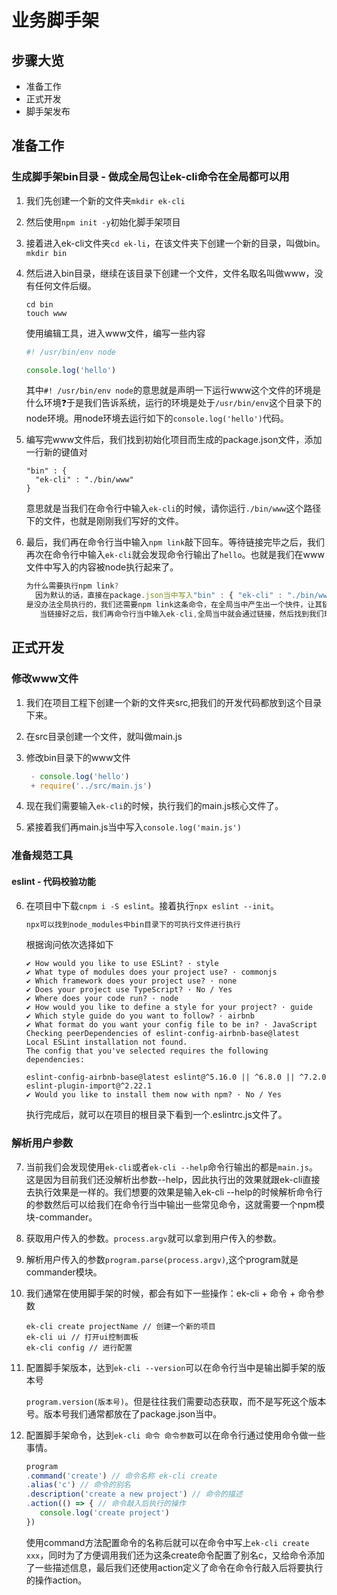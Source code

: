 # 业务脚手架

## 步骤大览

- 准备工作
- 正式开发
- 脚手架发布

## 准备工作

### 生成脚手架bin目录 - 做成全局包让ek-cli命令在全局都可以用

1. 我们先创建一个新的文件夹`mkdir ek-cli`

2. 然后使用`npm init -y`初始化脚手架项目

3. 接着进入ek-cli文件夹`cd ek-li`，在该文件夹下创建一个新的目录，叫做bin。`mkdir bin`

4. 然后进入bin目录，继续在该目录下创建一个文件，文件名取名叫做www，没有任何文件后缀。

   ```shell
   cd bin
   touch www
   ```

    使用编辑工具，进入www文件，编写一些内容

   ```js
   #! /usr/bin/env node
   
   console.log('hello')
   ```

   其中`#! /usr/bin/env node`的意思就是声明一下运行www这个文件的环境是什么环境❓于是我们告诉系统，运行的环境是处于`/usr/bin/env`这个目录下的node环境。用node环境去运行如下的`console.log('hello')`代码。

5. 编写完www文件后，我们找到初始化项目而生成的package.json文件，添加一行新的键值对

   ```shell
   "bin" : {
     "ek-cli" : "./bin/www"
   }
   ```

   意思就是当我们在命令行中输入`ek-cli`的时候，请你运行`./bin/www`这个路径下的文件，也就是刚刚我们写好的文件。

6. 最后，我们再在命令行当中输入`npm link`敲下回车。等待链接完毕之后，我们再次在命令行中输入`ek-cli`就会发现命令行输出了`hello`。也就是我们在www文件中写入的内容被node执行起来了。

   ```js
   为什么需要执行npm link?
     因为默认的话，直接在package.json当中写入"bin" : { "ek-cli" : "./bin/www" } 
   是没办法全局执行的，我们还需要npm link这条命令，在全局当中产生出一个快件，让其链接到我们这边创建的bin目录下。
      当链接好之后，我们再命令行当中输入ek-cli,全局当中就会通过链接，然后找到我们现在的package.json当中ek-cli的值，就是./bin/www，最终用node执行www文件。
   ```

## 正式开发

### 修改www文件

1. 我们在项目工程下创建一个新的文件夹src,把我们的开发代码都放到这个目录下来。

2. 在src目录创建一个文件，就叫做main.js

3. 修改bin目录下的www文件

   ```js
    - console.log('hello')
    + require('../src/main.js')
   ```

4. 现在我们需要输入`ek-cli`的时候，执行我们的main.js核心文件了。
5. 紧接着我们再main.js当中写入`console.log('main.js')`

### 准备规范工具

#### eslint - 代码校验功能

6. 在项目中下载`cnpm i -S eslint`。接着执行`npx eslint --init`。

   ```js
   npx可以找到node_modules中bin目录下的可执行文件进行执行
   ```

   根据询问依次选择如下

   ```shell
   ✔ How would you like to use ESLint? · style
   ✔ What type of modules does your project use? · commonjs
   ✔ Which framework does your project use? · none
   ✔ Does your project use TypeScript? · No / Yes
   ✔ Where does your code run? · node
   ✔ How would you like to define a style for your project? · guide
   ✔ Which style guide do you want to follow? · airbnb
   ✔ What format do you want your config file to be in? · JavaScript
   Checking peerDependencies of eslint-config-airbnb-base@latest
   Local ESLint installation not found.
   The config that you've selected requires the following dependencies:
   
   eslint-config-airbnb-base@latest eslint@^5.16.0 || ^6.8.0 || ^7.2.0 eslint-plugin-import@^2.22.1
   ✔ Would you like to install them now with npm? · No / Yes
   ```

   执行完成后，就可以在项目的根目录下看到一个.eslintrc.js文件了。

### 解析用户参数

7. 当前我们会发现使用`ek-cli`或者`ek-cli --help`命令行输出的都是`main.js`。 这是因为目前我们还没解析出参数--help，因此执行出的效果就跟ek-cli直接去执行效果是一样的。我们想要的效果是输入ek-cli --help的时候解析命令行的参数然后可以给我们在命令行当中输出一些常见命令，这就需要一个npm模块-commander。

8. 获取用户传入的参数。`process.argv`就可以拿到用户传入的参数。

9. 解析用户传入的参数`program.parse(process.argv)`,这个program就是commander模块。

10. 我们通常在使用脚手架的时候，都会有如下一些操作：ek-cli + 命令 + 命令参数

    ```
    ek-cli create projectName // 创建一个新的项目
    ek-cli ui // 打开ui控制面板
    ek-cli config // 进行配置
    ```

11. 配置脚手架版本，达到`ek-cli --version`可以在命令行当中是输出脚手架的版本号

    `program.version(版本号)`。但是往往我们需要动态获取，而不是写死这个版本号。版本号我们通常都放在了package.json当中。

12. 配置脚手架命令，达到`ek-cli 命令 命令参数`可以在命令行通过使用命令做一些事情。

    ```js
    program
    .command('create') // 命令名称 ek-cli create
    .alias('c') // 命令的别名
    .description('create a new project') // 命令的描述
    .action(() => { // 命令敲入后执行的操作
       console.log('create project')
    })
    ```

    使用command方法配置命令的名称后就可以在命令中写上`ek-cli create xxx`，同时为了方便调用我们还为这条create命令配置了别名c，又给命令添加了一些描述信息，最后我们还使用action定义了命令在命令行敲入后将要执行的操作action。
